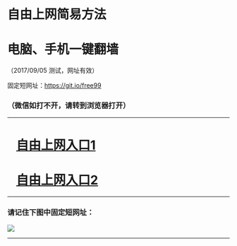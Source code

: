﻿# 自由上网简易方法

# 电脑、手机一键翻墙

（2017/09/05 测试，网址有效）

固定短网址：https://git.io/free99

### （微信如打不开，请转到浏览器打开）


***





# &nbsp;&nbsp; <a href="http://ft1387814104.fwq-tz1001.xyz/fwqtz01.html?t=09050015651 " target="_blank">自由上网入口1</a>
# &nbsp;&nbsp; <a href="http://ft1572718154.fwq-tz1002.xyz/fwqtz02.html?t=090500122443 " target="_blank">自由上网入口2</a>
***

### 请记住下图中固定短网址：

<img src="https://s3-us-west-2.amazonaws.com/fwq-1001/yjfq-20170905okok.png" /> 


***

